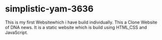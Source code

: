# simplistic-yam-3636

This is my first Websitewhich i have build individually. This a Clone Website of DNA news. It is a static website which is build using HTML,CSS and JavaScript.

